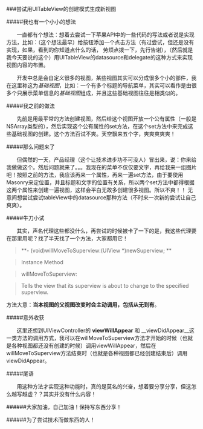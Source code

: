 ###尝试用UITableView的创建模式生成新视图

#####我也有一个小小的想法

&nbsp;&nbsp;&nbsp;&nbsp;&nbsp;&nbsp;&nbsp;一直都有个想法：想着去尝试一下苹果API中的一些代码的写法或者说是实现方法，比如：（这个想法最早）给按钮添加一个点击方法（有过尝试，但还是没有实现，如果，看到的你知道点什么的话， 劳烦点拨一下，先行告谢），（然后就是我今天要说的这个）用UITableView的datasource和delegate的这种方式来实现视图内容的布置。

&nbsp;&nbsp;&nbsp;&nbsp;&nbsp;&nbsp;&nbsp;开发中总是会自定义很多的视图，某些视图其实可以分成很多个小的部件，我在这里称这为*基础视图*，比如：一个有多个标题的导航菜单，其实可以看作是由很多个只展示菜单信息的*基础视图*组成，并且这些基础视图往往是相类似的。

#####我之前的做法

&nbsp;&nbsp;&nbsp;&nbsp;&nbsp;&nbsp;&nbsp;先前是用最平常的方法创建视图，然后给这个视图开放一个公有属性（一般是NSArray类型的），然后实现这个公有属性的set方法，在这个set方法中来完成这些基础视图的创建。这个方法百试不爽。天空飘来五个字，爽爽爽爽爽！

#####那么问题来了

&nbsp;&nbsp;&nbsp;&nbsp;&nbsp;&nbsp;&nbsp;但偶然的一天，产品经理（这个让技术进步功不可没人）冒出来，说：你来给我做做这个。然后问题就来了。。。我现在的菜单不仅仅要文字，再给我来一组图片吧！按照之前的方法，我应该再来一个属性，再来一遍set方法，由于要使用Masonry来定位置，并且标题和文字的位置有关系，所以两个set方法中都得根据这两个属性来创建一遍视图，这样会平白无故多创建很多视图。所以不爽！！
无意间想尝试尝试tableView中的datasource那种方法（不时来一次新的尝试让自己爽爽）。

#####牛刀小试



&nbsp;&nbsp;&nbsp;&nbsp;&nbsp;&nbsp;&nbsp;其实，声名代理这些都没什么，再尝试的时候被卡了一下的是，我这些代理要在那里用呢？找了半天找了一个方法，大家都用它！

>	**\- (void)willMoveToSuperview:(UIView *)newSuperview; **

>	Instance Method

>	willMoveToSuperview:

>	Tells the view that its superview is about to change to the specified superview.

方法大意：**当本视图的父视图改变时会主动调用，包括从无到有**。

#####意外收获

&nbsp;&nbsp;&nbsp;&nbsp;&nbsp;&nbsp;&nbsp;这里还想到UIViewController的 __viewWillAppear__ 和 __viewDidAppear__这一类方法的调用方式，我可以在willMoveToSuperview方法才开始的时候（也就是各种视图都还没有创建的时候）调用viewWillAppear，然后在willMoveToSuperview方法结束时（也就是各种视图都已经创建结束后）调用 viewDidAppear。

#####尾语

&nbsp;&nbsp;&nbsp;&nbsp;&nbsp;&nbsp;&nbsp;用这种方法才实现这种功能时，真的是莫名的兴奋，想着要分享分享，但这怎么越写越虚？？其实并没有什么内容！

######大家加油，自己加油！保持写东西分享！

######为了尝试技术而做东西的人！


[代码在这里哟]: <https://github.com/SmallRookieJian/XJShareDemos ()> 
